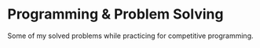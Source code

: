 # Programming & Problem Solving
Some of my solved problems while practicing for competitive programming.
